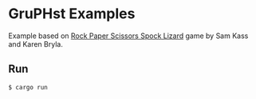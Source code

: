# GruPHst Examples

Example based on [Rock Paper Scissors Spock Lizard](https://www.samkass.com/theories/RPSSL.html) game by Sam Kass and Karen Bryla.

## Run

`$ cargo run`
